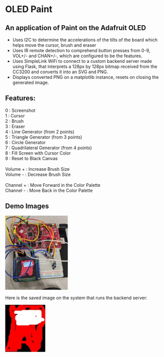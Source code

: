 # OLED Paint

## An application of Paint on the Adafruit OLED

- Uses I2C to determine the accelerations of the tilts of the board which helps move the cursor, brush and eraser
- Uses IR remote detection to comprehend button presses from 0-9, VOL+/- and CHAN+/-, which are configured to be the features.
- Uses SimpleLink WiFi to connect to a custom backend server made using Flask, that interprets a 128px by 128px bitmap received from the CC3200 and converts it into an SVG and PNG.
- Displays converted PNG on a matplotlib instance, resets on closing the generated image.

## Features:

0 : Screenshot <br />
1 : Cursor <br />
2 : Brush <br />
3 : Eraser <br />
4 : Line Generator (from 2 points) <br />
5 : Triangle Generator (from 3 points) <br />
6 : Circle Generator <br />
7 : Quadrilateral Generator (from 4 points) <br />
8 : Fill Screen with Cursor Color <br />
9 : Reset to Black Canvas <br />
<br />
Volume + : Increase Brush Size <br />
Volume - : Decrease Brush Size <br />
<br />
Channel + : Move Forward in the Color Palette <br />
Channel - : Move Back in the Color Palette <br />

## Demo Images

<img src="https://github.com/kunpai/OLEDPaint/blob/main/demopics/painted.jpg" alt="drawing" width="200"/>

Here is the saved image on the system that runs the backend server: <br />

<img src="https://github.com/kunpai/OLEDPaint/blob/main/demopics/oncomputer.jpg" alt="drawing" width="128"/>
